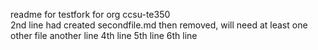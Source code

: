 readme for testfork for org ccsu-te350\
2nd line
had created secondfile.md then removed, will need at least one other file
another line
4th line
5th line
6th line
